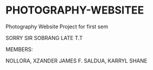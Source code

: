 # PHOTOGRAPHY-WEBSITEE
Photography Website Project for first sem

SORRY SIR SOBRANG LATE T.T

MEMBERS:

NOLLORA, XZANDER JAMES F.
SALDUA, KARRYL SHANE
